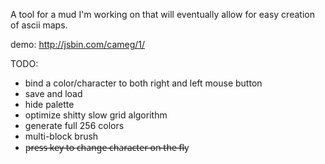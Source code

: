 A tool for a mud I'm working on that will eventually allow for easy creation of ascii maps.

demo: http://jsbin.com/cameg/1/

TODO:
 * bind a color/character to both right and left mouse button
 * save and load
 * hide palette 
 * optimize shitty slow grid algorithm
 * generate full 256 colors
 * multi-block brush
 * p̶r̶e̶s̶s̶ ̶k̶e̶y̶ ̶t̶o̶ ̶c̶h̶a̶n̶g̶e̶ ̶c̶h̶a̶r̶a̶c̶t̶e̶r̶ ̶o̶n̶ ̶t̶h̶e̶ ̶f̶l̶y
